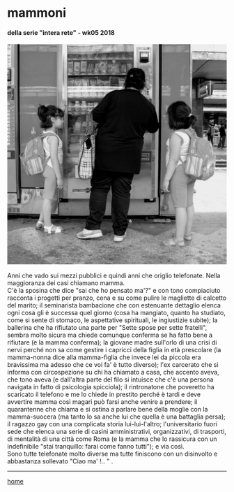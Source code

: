 # mammoni  

#### della serie "intera rete" - wk05 2018  
![](/interarete109.png "Roma Termini - estate")  

Anni che vado sui mezzi pubblici e quindi anni che origlio telefonate. Nella maggioranza dei casi chiamano mamma.  
C'è la sposina che dice "sai che ho pensato ma'?" e con tono compiaciuto racconta i progetti per pranzo, cena e su come pulire le magliette di calcetto del marito; il seminarista bambacione che con estenuante dettaglio elenca ogni cosa gli è successa quel giorno (cosa ha mangiato, quanto ha studiato, come si sente di stomaco, le aspettative spirituali, le ingiustizie subite); la ballerina che ha rifiutato una parte per "Sette spose per sette fratelli", sembra molto sicura ma chiede comunque conferma se ha fatto bene a rifiutare (e la mamma conferma); la giovane madre sull'orlo di una crisi di nervi perché non sa come gestire i capricci della figlia in età prescolare (la mamma-nonna dice alla mamma-figlia che invece lei da piccola era bravissima ma adesso che ce voi fa' è tutto diverso); l'ex carcerato che si informa con circospezione su chi ha chiamato a casa, che accento aveva, che tono aveva (e dall'altra parte del filo si intuisce che c'è una persona navigata in fatto di psicologia spicciola); il rintronatone che poveretto ha scaricato il telefono e me lo chiede in prestito perché è tardi e deve avvertire mamma così magari può farsi anche venire a prendere; il quarantenne che chiama e si ostina a parlare bene della moglie con la mamma-suocera (ma tanto lo sa anche lui che quella è una battaglia persa); il ragazzo gay con una complicata storia lui-lui-l'altro; l'universitario fuori sede che elenca una serie di casini amministrativi, organizzativi, di trasporti, di mentalità di una città come Roma (e la mamma che lo rassicura con un indefinibile "stai tranquillo: farai come fanno tutti"); e via così.  
Sono tutte telefonate molto diverse ma tutte finiscono con un disinvolto e abbastanza sollevato "Ciao ma' !.. " .  

---  
[home](/interarete.md) 